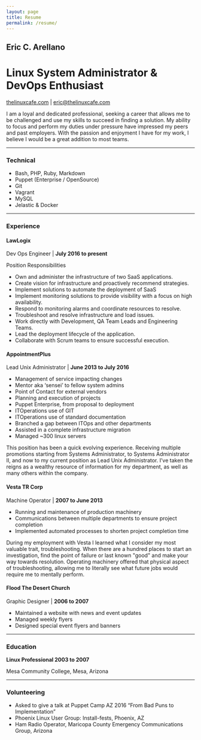 ```yaml
---
layout: page
title: Resume
permalink: /resume/
---
```

[thelc]: <http://thelinuxcafe.com/>  "thelinuxcafe.com is my personal site."

## Eric C. Arellano

# Linux System Administrator & DevOps Enthusiast

[thelinuxcafe.com][thelc] \| [eric@thelinuxcafe.com](mailto:eric@thelinuxcafe.com)

  I am a loyal and dedicated professional, seeking a career that allows me to be
  challenged and use my skills to succeed in finding a solution. My ability to focus and
  perform my duties under pressure have impressed my peers and past employers.
  With the passion and enjoyment I have for my work, I believe I would be
  a great addition to most teams.

---

### Technical
  - Bash, PHP, Ruby, Markdown
  - Puppet (Enterprise / OpenSource)
  - Git
  - Vagrant
  - MySQL
  - Jelastic & Docker

---

### Experience

#### **LawLogix**

Dev Ops Engineer \| **July 2016 to present**

Position Responsibilities
  - Own and administer the infrastructure of two SaaS applications.
  - Create vision for infrastructure and proactively recommend strategies.
  - Implement solutions to automate the deployment of SaaS
  - Implement monitoring solutions to provide visibility with a focus on high availability.
  - Respond to monitoring alarms and coordinate resources to resolve.
  - Troubleshoot and resolve infrastructure and load issues.
  - Work directly with Development, QA Team Leads and Engineering Teams.
  - Lead the deployment lifecycle of the application.
  - Collaborate with Scrum teams to ensure successful execution.

#### **AppointmentPlus**

Lead Unix Administrator \| **June 2013 to July 2016**

  - Management of service impacting changes
  - Mentor aka ‘sensei’ to fellow system admins
  - Point of Contact for external vendors
  - Planning and execution of projects
  - Puppet Enterprise, from proposal to deployment
  - ITOperations use of GIT
  - ITOperations use of standard documentation
  - Branched a gap between ITOps and other departments
  - Assisted in a complete infrastructure migration
  - Managed ~300 linux servers

This position has been a quick evolving experience. Receiving multiple promotions starting from Systems Administrator, to Systems Administrator II, and now to my current position as Lead Unix Administrator. I’ve taken the reigns as a wealthy resource of information for my department, as well as many others within the company.

#### **Vesta TR Corp**

Machine Operator \| **2007 to June 2013**

  - Running and maintenance of production machinery
  - Communications between multiple departments to ensure project completion
  - Implemented automated processes to shorten project completion time

During my employment with Vesta I learned what I consider my most valuable trait, troubleshooting. When there are a hundred places to start an investigation, find the point of failure or last known "good" and make your way towards resolution. Operating machinery offered that physical aspect of troubleshooting, allowing me to literally see what future jobs would require me to mentally perform.

#### **Flood The Desert Church**
Graphic Designer \| **2006 to 2007**

  - Maintained a website with news and event updates
  - Managed weekly flyers
  - Designed special event flyers and banners

---

### Education

**Linux Professional 2003 to 2007**

Mesa Community College, Mesa, Arizona

---

### Volunteering
- Asked to give a talk at Puppet Camp AZ 2016 “From Bad Puns to Implementation”
- Phoenix Linux User Group: Install-fests, Phoenix, AZ
- Ham Radio Operator, Maricopa County Emergency Communications Group, Arizona
